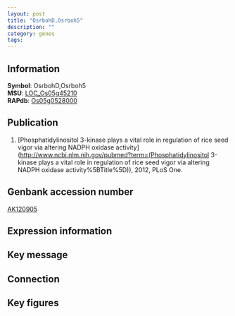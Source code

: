 ```yaml
---
layout: post
title: "OsrbohD,Osrboh5"
description: ""
category: genes
tags: 
---
```


## Information
__Symbol__: OsrbohD,Osrboh5  
__MSU__: [LOC_Os05g45210](http://rice.plantbiology.msu.edu/cgi-bin/ORF_infopage.cgi?orf=LOC_Os05g45210)  
__RAPdb__: [Os05g0528000](http://rapdb.dna.affrc.go.jp/viewer/gbrowse_details/irgsp1?name=Os05g0528000)  

## Publication
1. [Phosphatidylinositol 3-kinase plays a vital role in regulation of rice seed vigor via altering NADPH oxidase activity](http://www.ncbi.nlm.nih.gov/pubmed?term=(Phosphatidylinositol 3-kinase plays a vital role in regulation of rice seed vigor via altering NADPH oxidase activity%5BTitle%5D)), 2012, PLoS One.

## Genbank accession number
[AK120905](http://www.ncbi.nlm.nih.gov/nuccore/AK120905)

## Expression information

## Key message

## Connection

## Key figures


